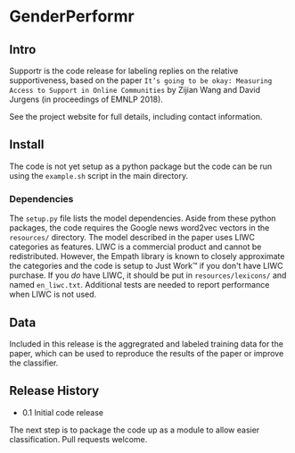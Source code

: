 # GenderPerformr

## Intro

Supportr is the code release for labeling replies on the relative
supportiveness, based on the paper `It’s going to be okay: Measuring Access to
Support in Online Communities` by Zijian Wang and David Jurgens (in proceedings
of EMNLP 2018).

See the project website for full details, including contact information.

## Install 

The code is not yet setup as a python package but the code can be run using the `example.sh` script in the main directory.  

### Dependencies

The `setup.py` file lists the model dependencies.  Aside from these python
packages, the code requires the Google news word2vec vectors in the `resources/`
directory.  The model described in the paper uses LIWC categories as features.
LIWC is a commercial product and cannot be redistributed.  However, the Empath
library is known to closely approximate the categories and the code is setup to
Just Work™ if you don't have LIWC purchase.  If you _do_ have LIWC, it should be
put in `resources/lexicons/` and named `en_liwc.txt`.  Additional tests are
needed to report performance when LIWC is not used.

## Data

Included in this release is the aggregrated and labeled training data for the
paper, which can be used to reproduce the results of the paper or improve the
classifier.


## Release History

* 0.1 Initial code release

The next step is to package the code up as a module to allow easier
classification.  Pull requests welcome.

